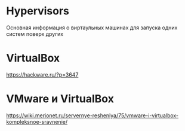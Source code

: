 # Hypervisors
Основная информация о виртаульных машинах для запуска одних систем поверх других

# VirtualBox
https://hackware.ru/?p=3647

# VMware и VirtualBox
https://wiki.merionet.ru/servernye-resheniya/75/vmware-i-virtualbox-kompleksnoe-sravnenie/
